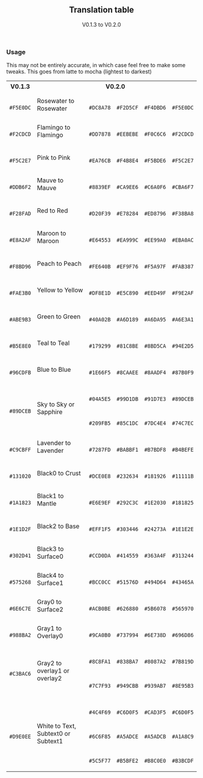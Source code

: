 <p align="center">
  <h2 align="center">Translation table</h2>
</p>


<p align="center">
  V0.1.3 to V0.2.0
</p>

&nbsp;

### Usage

This may not be entirely accurate, in which case feel free to make some tweaks. This goes from latte to mocha (lightest to darkest)

<table>
	<tr>
		<th>V0.1.3</th>
		<th colspan="5">V0.2.0</th>
	</tr>
	<tr>
		<td align="center">
			<img src="https://raw.githubusercontent.com/catppuccin/catppuccin/0.1.3/assets/palette/circles/rosewater.png" height="16" width="16"/>
			<p><code>#F5E0DC</code></p>
		</td>
		<td>Rosewater to Rosewater</td>
		<td>
			<img src="../assets/palette/circles/latte_rosewater.png" height="16" width="16"/>
			<p><code>#DC8A78</code></p>
		</td>
		<td>
			<img src="../assets/palette/circles/frappe_rosewater.png" height="16" width="16"/>
			<p><code>#F2D5CF</code></p>
		</td>
		<td>
			<img src="../assets/palette/circles/macchiato_rosewater.png" height="16" width="16"/>
			<p><code>#F4DBD6</code></p>
		</td>
		<td>
			<img src="../assets/palette/circles/mocha_rosewater.png" height="16" width="16"/>
			<p><code>#F5E0DC</code></p>
		</td>
	</tr>
	<tr>
		<td align="center">
			<img src="https://raw.githubusercontent.com/catppuccin/catppuccin/0.1.3/assets/palette/circles/flamingo.png" height="16" width="16"/>
			<p><code>#F2CDCD</code></p>
		</td>
		<td>Flamingo to Flamingo</td>
		<td>
			<img src="../assets/palette/circles/latte_flamingo.png" height="16" width="16"/>
			<p><code>#DD7878</code></p>
		</td>
		<td>
			<img src="../assets/palette/circles/frappe_flamingo.png" height="16" width="16"/>
			<p><code>#EEBEBE</code></p>
		</td>
		<td>
			<img src="../assets/palette/circles/macchiato_flamingo.png" height="16" width="16"/>
			<p><code>#F0C6C6</code></p>
		</td>
		<td>
			<img src="../assets/palette/circles/mocha_flamingo.png" height="16" width="16"/>
			<p><code>#F2CDCD</code></p>
		</td>
	</tr>
	<tr>
		<td align="center">
			<img src="https://raw.githubusercontent.com/catppuccin/catppuccin/0.1.3/assets/palette/circles/pink.png" height="16" width="16"/>
			<p><code>#F5C2E7</code></p>
		</td>
		<td>Pink to Pink</td>
		<td>
			<img src="../assets/palette/circles/latte_pink.png" height="16" width="16"/>
			<p><code>#EA76CB</code></p>
		</td>
		<td>
			<img src="../assets/palette/circles/frappe_pink.png" height="16" width="16"/>
			<p><code>#F4B8E4</code></p>
		</td>
		<td>
			<img src="../assets/palette/circles/macchiato_pink.png" height="16" width="16"/>
			<p><code>#F5BDE6</code></p>
		</td>
		<td>
			<img src="../assets/palette/circles/mocha_pink.png" height="16" width="16"/>
			<p><code>#F5C2E7</code></p>
		</td>
	</tr>
	<tr>
		<td align="center">
			<img src="https://raw.githubusercontent.com/catppuccin/catppuccin/0.1.3/assets/palette/circles/mauve.png" height="16" width="16"/>
			<p><code>#DDB6F2</code></p>
		</td>
		<td>Mauve to Mauve</td>
		<td>
			<img src="../assets/palette/circles/latte_mauve.png" height="16" width="16"/>
			<p><code>#8839EF</code></p>
		</td>
		<td>
			<img src="../assets/palette/circles/frappe_mauve.png" height="16" width="16"/>
			<p><code>#CA9EE6</code></p>
		</td>
		<td>
			<img src="../assets/palette/circles/macchiato_mauve.png" height="16" width="16"/>
			<p><code>#C6A0F6</code></p>
		</td>
		<td>
			<img src="../assets/palette/circles/mocha_mauve.png" height="16" width="16"/>
			<p><code>#CBA6F7</code></p>
		</td>
	</tr>
	<tr>
		<td align="center">
			<img src="https://raw.githubusercontent.com/catppuccin/catppuccin/0.1.3/assets/palette/circles/red.png" height="16" width="16"/>
			<p><code>#F28FAD</code></p>
		</td>
		<td>Red to Red</td>
		<td>
			<img src="../assets/palette/circles/latte_red.png" height="16" width="16"/>
			<p><code>#D20F39</code></p>
		</td>
		<td>
			<img src="../assets/palette/circles/frappe_red.png" height="16" width="16"/>
			<p><code>#E78284</code></p>
		</td>
		<td>
			<img src="../assets/palette/circles/macchiato_red.png" height="16" width="16"/>
			<p><code>#ED8796</code></p>
		</td>
		<td>
			<img src="../assets/palette/circles/mocha_red.png" height="16" width="16"/>
			<p><code>#F38BA8</code></p>
		</td>
	</tr>
	<tr>
		<td align="center">
			<img src="https://raw.githubusercontent.com/catppuccin/catppuccin/0.1.3/assets/palette/circles/maroon.png" height="16" width="16"/>
			<p><code>#E8A2AF</code></p>
		</td>
		<td>Maroon to Maroon</td>
		<td>
			<img src="../assets/palette/circles/latte_maroon.png" height="16" width="16"/>
			<p><code>#E64553</code></p>
		</td>
		<td>
			<img src="../assets/palette/circles/frappe_maroon.png" height="16" width="16"/>
			<p><code>#EA999C</code></p>
		</td>
		<td>
			<img src="../assets/palette/circles/macchiato_maroon.png" height="16" width="16"/>
			<p><code>#EE99A0</code></p>
		</td>
		<td>
			<img src="../assets/palette/circles/mocha_maroon.png" height="16" width="16"/>
			<p><code>#EBA0AC</code></p>
		</td>
	</tr>
	<tr>
		<td align="center">
			<img src="https://raw.githubusercontent.com/catppuccin/catppuccin/0.1.3/assets/palette/circles/peach.png" height="16" width="16"/>
			<p><code>#F8BD96</code></p>
		</td>
		<td>Peach to Peach</td>
		<td>
			<img src="../assets/palette/circles/latte_peach.png" height="16" width="16"/>
			<p><code>#FE640B</code></p>
		</td>
		<td>
			<img src="../assets/palette/circles/frappe_peach.png" height="16" width="16"/>
			<p><code>#EF9F76</code></p>
		</td>
		<td>
			<img src="../assets/palette/circles/macchiato_peach.png" height="16" width="16"/>
			<p><code>#F5A97F</code></p>
		</td>
		<td>
			<img src="../assets/palette/circles/mocha_peach.png" height="16" width="16"/>
			<p><code>#FAB387</code></p>
		</td>
	</tr>
	<tr>
		<td align="center">
			<img src="https://raw.githubusercontent.com/catppuccin/catppuccin/0.1.3/assets/palette/circles/yellow.png" height="16" width="16"/>
			<p><code>#FAE3B0</code></p>
		</td>
		<td>Yellow to Yellow</td>
		<td>
			<img src="../assets/palette/circles/latte_yellow.png" height="16" width="16"/>
			<p><code>#DF8E1D</code></p>
		</td>
		<td>
			<img src="../assets/palette/circles/frappe_yellow.png" height="16" width="16"/>
			<p><code>#E5C890</code></p>
		</td>
		<td>
			<img src="../assets/palette/circles/macchiato_yellow.png" height="16" width="16"/>
			<p><code>#EED49F</code></p>
		</td>
		<td>
			<img src="../assets/palette/circles/mocha_yellow.png" height="16" width="16"/>
			<p><code>#F9E2AF</code></p>
		</td>
	</tr>
	<tr>
		<td align="center">
			<img src="https://raw.githubusercontent.com/catppuccin/catppuccin/0.1.3/assets/palette/circles/green.png" height="16" width="16"/>
			<p><code>#ABE9B3</code></p>
		</td>
		<td>Green to Green</td>
		<td>
			<img src="../assets/palette/circles/latte_green.png" height="16" width="16"/>
			<p><code>#40A02B</code></p>
		</td>
		<td>
			<img src="../assets/palette/circles/frappe_green.png" height="16" width="16"/>
			<p><code>#A6D189</code></p>
		</td>
		<td>
			<img src="../assets/palette/circles/macchiato_green.png" height="16" width="16"/>
			<p><code>#A6DA95</code></p>
		</td>
		<td>
			<img src="../assets/palette/circles/mocha_green.png" height="16" width="16"/>
			<p><code>#A6E3A1</code></p>
		</td>
	</tr>
	<tr>
		<td align="center">
			<img src="https://raw.githubusercontent.com/catppuccin/catppuccin/0.1.3/assets/palette/circles/teal.png" height="16" width="16"/>
			<p><code>#B5E8E0</code></p>
		</td>
		<td>Teal to Teal</td>
		<td>
			<img src="../assets/palette/circles/latte_teal.png" height="16" width="16"/>
			<p><code>#179299</code></p>
		</td>
		<td>
			<img src="../assets/palette/circles/frappe_teal.png" height="16" width="16"/>
			<p><code>#81C8BE</code></p>
		</td>
		<td>
			<img src="../assets/palette/circles/macchiato_teal.png" height="16" width="16"/>
			<p><code>#8BD5CA</code></p>
		</td>
		<td>
			<img src="../assets/palette/circles/mocha_teal.png" height="16" width="16"/>
			<p><code>#94E2D5</code></p>
		</td>
	</tr>
	<tr>
		<td align="center">
			<img src="https://raw.githubusercontent.com/catppuccin/catppuccin/0.1.3/assets/palette/circles/blue.png" height="16" width="16"/>
			<p><code>#96CDFB</code></p>
		</td>
		<td>Blue to Blue</td>
		<td>
			<img src="../assets/palette/circles/latte_blue.png" height="16" width="16"/>
			<p><code>#1E66F5</code></p>
		</td>
		<td>
			<img src="../assets/palette/circles/frappe_blue.png" height="16" width="16"/>
			<p><code>#8CAAEE</code></p>
		</td>
		<td>
			<img src="../assets/palette/circles/macchiato_blue.png" height="16" width="16"/>
			<p><code>#8AADF4</code></p>
		</td>
		<td>
			<img src="../assets/palette/circles/mocha_blue.png" height="16" width="16"/>
			<p><code>#87B0F9</code></p>
		</td>
	</tr>
	<tr>
		<td align="center">
			<img src="https://raw.githubusercontent.com/catppuccin/catppuccin/0.1.3/assets/palette/circles/sky.png" height="16" width="16"/>
			<p><code>#89DCEB</code></p>
		</td>
		<td>Sky to Sky or Sapphire</td>
		<td>
			<img src="../assets/palette/circles/latte_sky.png" height="16" width="16"/>
			<p><code>#04A5E5</code></p>
			<img src="../assets/palette/circles/latte_sapphire.png" height="16" width="16"/>
			<p><code>#209FB5</code></p>
		</td>
		<td>
			<img src="../assets/palette/circles/frappe_sky.png" height="16" width="16"/>
			<p><code>#99D1DB</code></p>
			<img src="../assets/palette/circles/frappe_sapphire.png" height="16" width="16"/>
			<p><code>#85C1DC</code></p>
		</td>
		<td>
			<img src="../assets/palette/circles/macchiato_sky.png" height="16" width="16"/>
			<p><code>#91D7E3</code></p>
			<img src="../assets/palette/circles/macchiato_sapphire.png" height="16" width="16"/>
			<p><code>#7DC4E4</code></p>
		</td>
		<td>
			<img src="../assets/palette/circles/mocha_sky.png" height="16" width="16"/>
			<p><code>#89DCEB</code></p>
			<img src="../assets/palette/circles/mocha_sapphire.png" height="16" width="16"/>
			<p><code>#74C7EC</code></p>
		</td>
	</tr>
	<tr>
		<td align="center">
			<img src="https://raw.githubusercontent.com/catppuccin/catppuccin/0.1.3/assets/palette/circles/lavender.png" height="16" width="16"/>
			<p><code>#C9CBFF</code></p>
		</td>
		<td>Lavender to Lavender</td>
		<td align="center">
			<img src="../assets/palette/circles/latte_lavender.png" height="16" width="16"/>
			<p><code>#7287FD</code></p>
		</td>
		<td>
			<img src="../assets/palette/circles/frappe_lavender.png" height="16" width="16"/>
			<p><code>#BABBF1</code></p>
		</td>
		<td>
			<img src="../assets/palette/circles/macchiato_lavender.png" height="16" width="16"/>
			<p><code>#B7BDF8</code></p>
		</td>
		<td>
			<img src="../assets/palette/circles/mocha_lavender.png" height="16" width="16"/>
			<p><code>#B4BEFE</code></p>
		</td>
	</tr>
	<tr>
		<td align="center">
			<img src="https://raw.githubusercontent.com/catppuccin/catppuccin/0.1.3/assets/palette/circles/black0.png" height="16" width="16"/>
			<p><code>#131020</code></p>
		</td>
		<td>Black0 to Crust</td>
		<td>
			<img src="../assets/palette/circles/latte_crust.png" height="16" width="16"/>
			<p><code>#DCE0E8</code></p>
		</td>
		<td>
			<img src="../assets/palette/circles/frappe_crust.png" height="16" width="16"/>
			<p><code>#232634</code></p>
		</td>
		<td>
			<img src="../assets/palette/circles/macchiato_crust.png" height="16" width="16"/>
			<p><code>#181926</code></p>
		</td>
		<td>
			<img src="../assets/palette/circles/mocha_crust.png" height="16" width="16"/>
			<p><code>#11111B</code></p>
		</td>
	</tr>
	<tr>
		<td align="center">
			<img src="https://raw.githubusercontent.com/catppuccin/catppuccin/0.1.3/assets/palette/circles/black1.png" height="16" width="16"/>
			<p><code>#1A1823</code></p>
		</td>
		<td>Black1 to Mantle</td>
		<td>
			<img src="../assets/palette/circles/latte_mantle.png" height="16" width="16"/>
			<p><code>#E6E9EF</code></p>
		</td>
		<td>
			<img src="../assets/palette/circles/frappe_mantle.png" height="16" width="16"/>
			<p><code>#292C3C</code></p>
		</td>
		<td>
			<img src="../assets/palette/circles/macchiato_mantle.png" height="16" width="16"/>
			<p><code>#1E2030</code></p>
		</td>
		<td>
			<img src="../assets/palette/circles/mocha_mantle.png" height="16" width="16"/>
			<p><code>#181825</code></p>
		</td>
	</tr>
	<tr>
		<td align="center">
			<img src="https://raw.githubusercontent.com/catppuccin/catppuccin/0.1.3/assets/palette/circles/black2.png" height="16" width="16"/>
			<p><code>#1E1D2F</code></p>
		</td>
		<td>Black2 to Base</td>
		<td>
			<img src="../assets/palette/circles/latte_base.png" height="16" width="16"/>
			<p><code>#EFF1F5</code></p>
		</td>
		<td>
			<img src="../assets/palette/circles/frappe_base.png" height="16" width="16"/>
			<p><code>#303446</code></p>
		</td>
		<td>
			<img src="../assets/palette/circles/macchiato_base.png" height="16" width="16"/>
			<p><code>#24273A</code></p>
		</td>
		<td>
			<img src="../assets/palette/circles/mocha_base.png" height="16" width="16"/>
			<p><code>#1E1E2E</code></p>
		</td>
	</tr>
	<tr>
		<td align="center">
			<img src="https://raw.githubusercontent.com/catppuccin/catppuccin/0.1.3/assets/palette/circles/black3.png" height="16" width="16"/>
			<p><code>#302D41</code></p>
		</td>
		<td>Black3 to Surface0</td>
		<td>
			<img src="../assets/palette/circles/latte_surface0.png" height="16" width="16"/>
			<p><code>#CCD0DA</code></p>
		</td>
		<td>
			<img src="../assets/palette/circles/frappe_surface0.png" height="16" width="16"/>
			<p><code>#414559</code></p>
		</td>
		<td>
			<img src="../assets/palette/circles/macchiato_surface0.png" height="16" width="16"/>
			<p><code>#363A4F</code></p>
		</td>
		<td>
			<img src="../assets/palette/circles/mocha_surface0.png" height="16" width="16"/>
			<p><code>#313244</code></p>
		</td>
	</tr>
	<tr>
		<td align="center">
			<img src="https://raw.githubusercontent.com/catppuccin/catppuccin/0.1.3/assets/palette/circles/black4.png" height="16" width="16"/>
			<p><code>#575268</code></p>
		</td>
		<td>Black4 to Surface1</td>
		<td>
			<img src="../assets/palette/circles/latte_surface1.png" height="16" width="16"/>
			<p><code>#BCC0CC</code></p>
		</td>
		<td>
			<img src="../assets/palette/circles/frappe_surface1.png" height="16" width="16"/>
			<p><code>#51576D</code></p>
		</td>
		<td>
			<img src="../assets/palette/circles/macchiato_surface1.png" height="16" width="16"/>
			<p><code>#494D64</code></p>
		</td>
		<td>
			<img src="../assets/palette/circles/mocha_surface1.png" height="16" width="16"/>
			<p><code>#43465A</code></p>
		</td>
	</tr>
	<tr>
		<td align="center">
			<img src="https://raw.githubusercontent.com/catppuccin/catppuccin/0.1.3/assets/palette/circles/gray0.png" height="16" width="16"/>
			<p><code>#6E6C7E</code></p>
		</td>
		<td>Gray0 to Surface2</td>
		<td>
			<img src="../assets/palette/circles/latte_surface2.png" height="16" width="16"/>
			<p><code>#ACB0BE</code></p>
		</td>
		<td>
			<img src="../assets/palette/circles/frappe_surface2.png" height="16" width="16"/>
			<p><code>#626880</code></p>
		</td>
		<td>
			<img src="../assets/palette/circles/macchiato_surface2.png" height="16" width="16"/>
			<p><code>#5B6078</code></p>
		</td>
		<td>
			<img src="../assets/palette/circles/mocha_surface2.png" height="16" width="16"/>
			<p><code>#565970</code></p>
		</td>
	</tr>
	<tr>
		<td align="center">
			<img src="https://raw.githubusercontent.com/catppuccin/catppuccin/0.1.3/assets/palette/circles/gray1.png" height="16" width="16"/>
			<p><code>#988BA2</code></p>
		</td>
		<td>Gray1 to Overlay0</td>
		<td>
			<img src="../assets/palette/circles/latte_overlay0.png" height="16" width="16"/>
			<p><code>#9CA0B0</code></p>
		</td>
		<td>
			<img src="../assets/palette/circles/frappe_overlay0.png" height="16" width="16"/>
			<p><code>#737994</code></p>
		</td>
		<td>
			<img src="../assets/palette/circles/macchiato_overlay0.png" height="16" width="16"/>
			<p><code>#6E738D</code></p>
		</td>
		<td>
			<img src="../assets/palette/circles/mocha_overlay0.png" height="16" width="16"/>
			<p><code>#696D86</code></p>
		</td>
	</tr>
	<tr>
		<td align="center">
			<img src="https://raw.githubusercontent.com/catppuccin/catppuccin/0.1.3/assets/palette/circles/gray2.png" height="16" width="16"/>
			<p><code>#C3BAC6</code></p>
		</td>
		<td>Gray2 to overlay1 or overlay2</td>
		<td>
			<img src="../assets/palette/circles/latte_overlay1.png" height="16" width="16"/>
			<p><code>#8C8FA1</code></p>
			<img src="../assets/palette/circles/latte_overlay2.png" height="16" width="16"/>
			<p><code>#7C7F93</code></p>
		</td>
		<td>
			<img src="../assets/palette/circles/frappe_overlay1.png" height="16" width="16"/>
			<p><code>#838BA7</code></p>
			<img src="../assets/palette/circles/frappe_overlay2.png" height="16" width="16"/>
			<p><code>#949CBB</code></p>
		</td>
		<td>
			<img src="../assets/palette/circles/macchiato_overlay1.png" height="16" width="16"/>
			<p><code>#8087A2</code></p>
			<img src="../assets/palette/circles/macchiato_overlay2.png" height="16" width="16"/>
			<p><code>#939AB7</code></p>
		</td>
		<td>
			<img src="../assets/palette/circles/mocha_overlay1.png" height="16" width="16"/>
			<p><code>#7B819D</code></p>
			<img src="../assets/palette/circles/mocha_overlay2.png" height="16" width="16"/>
			<p><code>#8E95B3</code></p>
		</td>
	</tr>
	<tr>
		<td align="center">
			<img src="https://raw.githubusercontent.com/catppuccin/catppuccin/0.1.3/assets/palette/circles/white.png" height="16" width="16"/>
			<p><code>#D9E0EE</code></p>
		</td>
		<td>White to Text, Subtext0 or Subtext1</td>
		<td>
			<img src="../assets/palette/circles/latte_text.png" height="16" width="16"/>
			<p><code>#4C4F69</code></p>
			<img src="../assets/palette/circles/latte_subtext0.png" height="16" width="16"/>
			<p><code>#6C6F85</code></p>
			<img src="../assets/palette/circles/latte_subtext1.png" height="16" width="16"/>
			<p><code>#5C5F77</code></p>
		</td>
		<td>
			<img src="../assets/palette/circles/frappe_text.png" height="16" width="16"/>
			<p><code>#C6D0F5</code></p>
			<img src="../assets/palette/circles/frappe_subtext0.png" height="16" width="16"/>
			<p><code>#A5ADCE</code></p>
			<img src="../assets/palette/circles/frappe_subtext1.png" height="16" width="16"/>
			<p><code>#B5BFE2</code></p>
		</td>
		<td>
			<img src="../assets/palette/circles/macchiato_text.png" height="16" width="16"/>
			<p><code>#CAD3F5</code></p>
			<img src="../assets/palette/circles/macchiato_subtext0.png" height="16" width="16"/>
			<p><code>#A5ADCB</code></p>
			<img src="../assets/palette/circles/macchiato_subtext1.png" height="16" width="16"/>
			<p><code>#B8C0E0</code></p>
		</td>
		<td>
			<img src="../assets/palette/circles/mocha_text.png" height="16" width="16"/>
			<p><code>#C6D0F5</code></p>
			<img src="../assets/palette/circles/mocha_subtext0.png" height="16" width="16"/>
			<p><code>#A1A8C9</code></p>
			<img src="../assets/palette/circles/mocha_subtext1.png" height="16" width="16"/>
			<p><code>#B3BCDF</code></p>
		</td>
	</tr>
</table>

